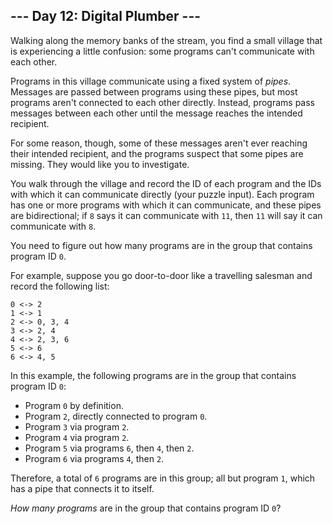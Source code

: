 ## --- Day 12: Digital Plumber ---

Walking along the memory banks of the stream, you find a small village that is experiencing a little confusion: some programs can't communicate with each other.


Programs in this village communicate using a fixed system of *pipes*. Messages are passed between programs using these pipes, but most programs aren't connected to each other directly. Instead, programs pass messages between each other until the message reaches the intended recipient.


For some reason, though, some of these messages aren't ever reaching their intended recipient, and the programs suspect that some pipes are missing. They would like you to investigate.


You walk through the village and record the ID of each program and the IDs with which it can communicate directly (your puzzle input). Each program has one or more programs with which it can communicate, and these pipes are bidirectional; if `8` says it can communicate with `11`, then `11` will say it can communicate with `8`.


You need to figure out how many programs are in the group that contains program ID `0`.


For example, suppose you go door-to-door like a travelling salesman and record the following list:



```
0 <-> 2
1 <-> 1
2 <-> 0, 3, 4
3 <-> 2, 4
4 <-> 2, 3, 6
5 <-> 6
6 <-> 4, 5

```

In this example, the following programs are in the group that contains program ID `0`:


* Program `0` by definition.
* Program `2`, directly connected to program `0`.
* Program `3` via program `2`.
* Program `4` via program `2`.
* Program `5` via programs `6`, then `4`, then `2`.
* Program `6` via programs `4`, then `2`.


Therefore, a total of `6` programs are in this group; all but program `1`, which has a pipe that connects it to itself.


*How many programs* are in the group that contains program ID `0`?


